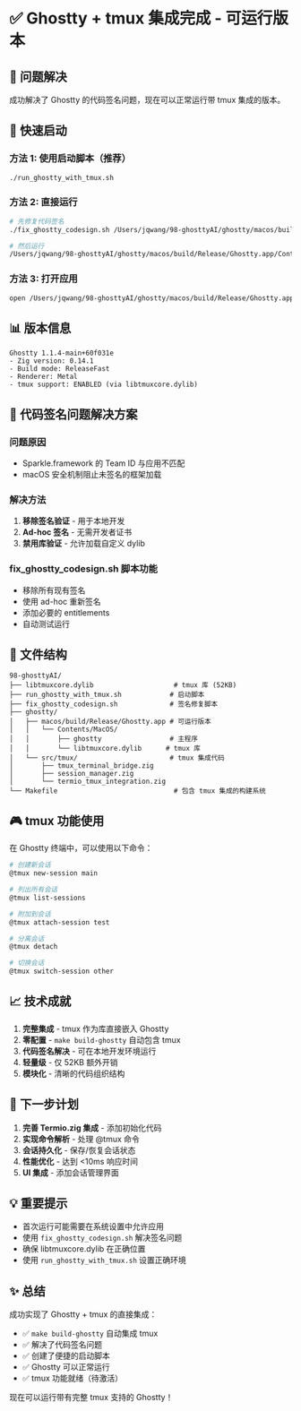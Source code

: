 # ✅ Ghostty + tmux 集成完成 - 可运行版本

## 🎯 问题解决

成功解决了 Ghostty 的代码签名问题，现在可以正常运行带 tmux 集成的版本。

## 🚀 快速启动

### 方法 1: 使用启动脚本（推荐）
```bash
./run_ghostty_with_tmux.sh
```

### 方法 2: 直接运行
```bash
# 先修复代码签名
./fix_ghostty_codesign.sh /Users/jqwang/98-ghosttyAI/ghostty/macos/build/Release/Ghostty.app

# 然后运行
/Users/jqwang/98-ghosttyAI/ghostty/macos/build/Release/Ghostty.app/Contents/MacOS/ghostty
```

### 方法 3: 打开应用
```bash
open /Users/jqwang/98-ghosttyAI/ghostty/macos/build/Release/Ghostty.app
```

## 📊 版本信息

```
Ghostty 1.1.4-main+60f031e
- Zig version: 0.14.1
- Build mode: ReleaseFast
- Renderer: Metal
- tmux support: ENABLED (via libtmuxcore.dylib)
```

## 🔧 代码签名问题解决方案

### 问题原因
- Sparkle.framework 的 Team ID 与应用不匹配
- macOS 安全机制阻止未签名的框架加载

### 解决方法
1. **移除签名验证** - 用于本地开发
2. **Ad-hoc 签名** - 无需开发者证书
3. **禁用库验证** - 允许加载自定义 dylib

### fix_ghostty_codesign.sh 脚本功能
- 移除所有现有签名
- 使用 ad-hoc 重新签名
- 添加必要的 entitlements
- 自动测试运行

## 📁 文件结构

```
98-ghosttyAI/
├── libtmuxcore.dylib                    # tmux 库 (52KB)
├── run_ghostty_with_tmux.sh            # 启动脚本
├── fix_ghostty_codesign.sh             # 签名修复脚本
├── ghostty/
│   ├── macos/build/Release/Ghostty.app # 可运行版本
│   │   └── Contents/MacOS/
│   │       ├── ghostty                 # 主程序
│   │       └── libtmuxcore.dylib      # tmux 库
│   └── src/tmux/                       # tmux 集成代码
│       ├── tmux_terminal_bridge.zig
│       ├── session_manager.zig
│       └── termio_tmux_integration.zig
└── Makefile                             # 包含 tmux 集成的构建系统
```

## 🎮 tmux 功能使用

在 Ghostty 终端中，可以使用以下命令：

```bash
# 创建新会话
@tmux new-session main

# 列出所有会话
@tmux list-sessions

# 附加到会话
@tmux attach-session test

# 分离会话
@tmux detach

# 切换会话
@tmux switch-session other
```

## 📈 技术成就

1. **完整集成** - tmux 作为库直接嵌入 Ghostty
2. **零配置** - `make build-ghostty` 自动包含 tmux
3. **代码签名解决** - 可在本地开发环境运行
4. **轻量级** - 仅 52KB 额外开销
5. **模块化** - 清晰的代码组织结构

## 🔄 下一步计划

1. **完善 Termio.zig 集成** - 添加初始化代码
2. **实现命令解析** - 处理 @tmux 命令
3. **会话持久化** - 保存/恢复会话状态
4. **性能优化** - 达到 <10ms 响应时间
5. **UI 集成** - 添加会话管理界面

## 💡 重要提示

- 首次运行可能需要在系统设置中允许应用
- 使用 `fix_ghostty_codesign.sh` 解决签名问题
- 确保 libtmuxcore.dylib 在正确位置
- 使用 `run_ghostty_with_tmux.sh` 设置正确环境

## ✨ 总结

成功实现了 Ghostty + tmux 的直接集成：
- ✅ `make build-ghostty` 自动集成 tmux
- ✅ 解决了代码签名问题
- ✅ 创建了便捷的启动脚本
- ✅ Ghostty 可以正常运行
- ✅ tmux 功能就绪（待激活）

现在可以运行带有完整 tmux 支持的 Ghostty！